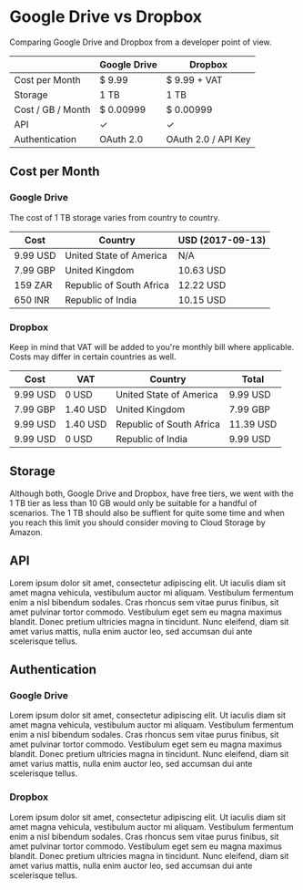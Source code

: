 # Google Drive vs Dropbox

Comparing Google Drive and Dropbox from a developer point of view.

|                   | Google Drive | Dropbox                |
| ----------------- | ------------ | ---------------------- |
| Cost per Month    | $ 9.99       | $ 9.99 + VAT           |
| Storage           | 1 TB         | 1 TB                   |
| Cost / GB / Month | $ 0.00999    | $ 0.00999              |
| API               | &#10003;     | &#10003;               |
| Authentication    | OAuth 2.0    | OAuth 2.0 / API Key    |

## Cost per Month

### Google Drive

The cost of 1 TB storage varies from country to country.

| Cost     | Country                  | USD (2017-09-13) |
| -------- | ------------------------ | ---------------- |
| 9.99 USD | United State of America  | N/A              |
| 7.99 GBP | United Kingdom           | 10.63 USD        |
| 159 ZAR  | Republic of South Africa | 12.22 USD        |
| 650 INR  | Republic of India        | 10.15 USD        |


### Dropbox

Keep in mind that VAT will be added to you're monthly bill where applicable. Costs may differ in certain countries as well.

| Cost     | VAT      | Country                  | Total     |
| -------- | -------- | ------------------------ | --------- |
| 9.99 USD | 0 USD    | United State of America  | 9.99 USD  |
| 7.99 GBP | 1.40 USD | United Kingdom           | 7.99 GBP  |
| 9.99 USD | 1.40 USD | Republic of South Africa | 11.39 USD |
| 9.99 USD | 0 USD    | Republic of India        | 9.99 USD  |


## Storage

Although both, Google Drive and Dropbox, have free tiers, we went with the 1 TB tier as less than 10 GB would only be suitable for a handful of scenarios. The 1 TB should also be suffient for quite some time and when you reach this limit you should consider moving to Cloud Storage by Amazon.

## API

Lorem ipsum dolor sit amet, consectetur adipiscing elit. Ut iaculis diam sit amet magna vehicula, vestibulum auctor mi aliquam. Vestibulum fermentum enim a nisl bibendum sodales. Cras rhoncus sem vitae purus finibus, sit amet pulvinar tortor commodo. Vestibulum eget sem eu magna maximus blandit. Donec pretium ultricies magna in tincidunt. Nunc eleifend, diam sit amet varius mattis, nulla enim auctor leo, sed accumsan dui ante scelerisque tellus.

## Authentication

### Google Drive

Lorem ipsum dolor sit amet, consectetur adipiscing elit. Ut iaculis diam sit amet magna vehicula, vestibulum auctor mi aliquam. Vestibulum fermentum enim a nisl bibendum sodales. Cras rhoncus sem vitae purus finibus, sit amet pulvinar tortor commodo. Vestibulum eget sem eu magna maximus blandit. Donec pretium ultricies magna in tincidunt. Nunc eleifend, diam sit amet varius mattis, nulla enim auctor leo, sed accumsan dui ante scelerisque tellus.

### Dropbox

Lorem ipsum dolor sit amet, consectetur adipiscing elit. Ut iaculis diam sit amet magna vehicula, vestibulum auctor mi aliquam. Vestibulum fermentum enim a nisl bibendum sodales. Cras rhoncus sem vitae purus finibus, sit amet pulvinar tortor commodo. Vestibulum eget sem eu magna maximus blandit. Donec pretium ultricies magna in tincidunt. Nunc eleifend, diam sit amet varius mattis, nulla enim auctor leo, sed accumsan dui ante scelerisque tellus.
